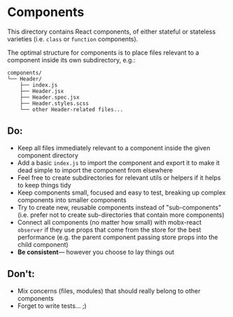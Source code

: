 # Components

This directory contains React components, of either stateful or
stateless varieties (i.e. `class` or `function` components).

The optimal structure for components is to place files relevant
to a component inside its own subdirectory, e.g.:

```
components/
└── Header/
    ├── index.js
    ├── Header.jsx
    ├── Header.spec.jsx
    ├── Header.styles.scss
    └── other Header-related files...
```


## Do:

- Keep all files immediately relevant to a component inside the
  given component directory
- Add a basic `index.js` to import the component and export it
  to make it dead simple to import the component from elsewhere
- Feel free to create subdirectories for relevant utils or
  helpers if it helps to keep things tidy
- Keep components small, focused and easy to test, breaking
  up complex components into smaller components
- Try to create new, reusable components instead of
  "sub-components" (i.e. prefer not to create sub-directories
  that contain more components)
- Connect all components (no matter how small) with mobx-react
  `observer` if they use props that come from the store for the
  best performance
  (e.g. the parent component passing store props into the child
  component)
- **Be consistent**— however you choose to lay things out


## Don't:

- Mix concerns (files, modules) that should really belong to
  other components
- Forget to write tests... ;)
